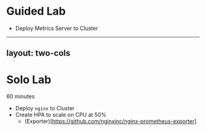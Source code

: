 # Guided Lab

- Deploy Metrics Server to Cluster
---
layout: two-cols
---

# Solo Lab

60 minutes

- Deploy `nginx` to Cluster
- Create HPA to scale on CPU at 50%
  - (Exporter)[https://github.com/nginxinc/nginx-prometheus-exporter]
